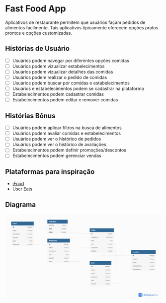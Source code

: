 # Fast Food App

Aplicativos de restaurante permitem que usuários façam pedidos de alimentos facilmente.
Tais aplicativos tipicamente oferecem opções pratos prontos e opções customizadas.

## Histórias de Usuário

- [ ] Usuários podem navegar por diferentes opções comidas
- [ ] Usuários podem vizualizar estabelecimentos
- [ ] Usuários podem vizualizar detalhes das comidas
- [ ] Usuários podem realizar o pedido de comidas
- [ ] Usuários podem buscar por comidas e estabelecimentos
- [ ] Usuários e estabelecimentos podem se cadastrar na plataforma
- [ ] Estabelecimentos podem cadastrar comidas
- [ ] Estabelecimentos podem editar e remover comidas

## Histórias Bônus

- [ ] Usuários podem aplicar filtros na busca de alimentos
- [ ] Usuários podem avaliar comidas e estabelecimentos
- [ ] Usuários podem ver o histórico de pedidos
- [ ] Usuários podem ver o histórico de avaliações
- [ ] Estabelecimentos podem definir promoções/descontos
- [ ] Estabelecimentos podem gerenciar vendas

## Plataformas para inspiração

- [iFood](https://www.ifood.com.br)
- [User Eats](https://www.ubereats.com)


## Diagrama
![Diagrama](./Diagrama.png)
